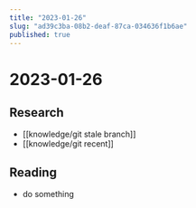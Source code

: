 ```yaml
---
title: "2023-01-26"
slug: "ad39c3ba-08b2-deaf-87ca-034636f1b6ae"
published: true
---
```


# 2023-01-26

## Research

- [[knowledge/git stale branch]]
- [[knowledge/git recent]]

## Reading

- do something